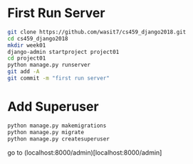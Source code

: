 # First Run Server
```sh
git clone https://github.com/wasit7/cs459_django2018.git
cd cs459_django2018
mkdir week01
django-admin startproject project01
cd project01 
python manage.py runserver 
git add -A
git commit -m "first run server"
```

# Add Superuser
```sh
python manage.py makemigrations
python manage.py migrate
python manage.py createsuperuser
```

go to (localhost:8000/admin)[localhost:8000/admin]
